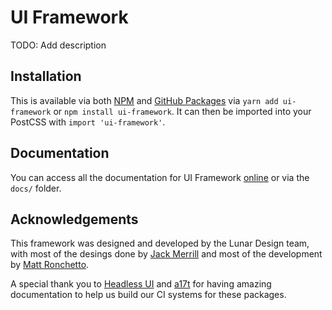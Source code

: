 # UI Framework
TODO: Add description

## Installation
This is available via both [NPM]() and [GitHub Packages]() via `yarn add ui-framework` or `npm install ui-framework`. It can then be imported into your PostCSS with `import 'ui-framework'`. 

## Documentation
You can access all the documentation for UI Framework [online](https://docs.uiframework.com) or via the `docs/` folder.

## Acknowledgements
This framework was designed and developed by the Lunar Design team, with most of the desings done by [Jack Merrill](https://github.com/jackmerrill) and most of the development by [Matt Ronchetto](https://github.com/doamatto).

A special thank you to [Headless UI](https://github.com/tailwindlabs/headlessui) and [a17t](https://github.com/milesmcc/a17t) for having amazing documentation to help us build our CI systems for these packages.
